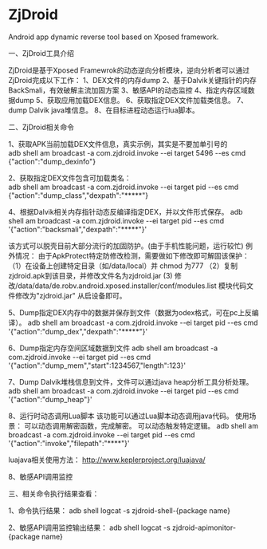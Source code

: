 ZjDroid
=======

Android app dynamic reverse tool based on Xposed framework.


一、ZjDroid工具介绍

ZjDroid是基于Xposed Framewrok的动态逆向分析模块，逆向分析者可以通过ZjDroid完成以下工作：
1、DEX文件的内存dump
2、基于Dalvik关键指针的内存BackSmali，有效破解主流加固方案
3、敏感API的动态监控
4、指定内存区域数据dump
5、获取应用加载DEX信息。
6、获取指定DEX文件加载类信息。
7、dump Dalvik java堆信息。
8、在目标进程动态运行lua脚本。


二、ZjDroid相关命令

1、获取APK当前加载DEX文件信息，真实示例，其实是不要加单引号的 <br/>
adb shell am broadcast -a com.zjdroid.invoke --ei target 5496 --es cmd {"action":"dump_dexinfo"}<br/>

2、获取指定DEX文件包含可加载类名：<br/>
adb shell am broadcast -a com.zjdroid.invoke --ei target pid --es cmd {"action":"dump_class","dexpath":"*****"}<br/>

4、根据Dalvik相关内存指针动态反编译指定DEX，并以文件形式保存。
adb shell am broadcast -a com.zjdroid.invoke --ei target pid --es cmd '{"action":"backsmali","dexpath":"*****"}'

该方式可以脱壳目前大部分流行的加固防护。(由于手机性能问题，运行较忙)
例外情况：
由于ApkProtect特定防修改检测，需要做如下修改即可解固该保护：
（1）在设备上创建特定目录（如/data/local）并 chmod 为777
（2）复制zjdroid.apk到该目录，并修改文件名为zjdroid.jar
 (3) 修改/data/data/de.robv.android.xposed.installer/conf/modules.list 模块代码文件修改为"zjdroid.jar"
从启设备即可。

5、Dump指定DEX内存中的数据并保存到文件（数据为odex格式，可在pc上反编译）。
adb shell am broadcast -a com.zjdroid.invoke --ei target pid --es cmd '{"action":"dump_dex","dexpath":"*****"}'


6、Dump指定内存空间区域数据到文件
adb shell am broadcast -a com.zjdroid.invoke --ei target pid --es cmd '{"action":"dump_mem","start":1234567,"length":123}'

7、Dump Dalvik堆栈信息到文件，文件可以通过java heap分析工具分析处理。
adb shell am broadcast -a com.zjdroid.invoke --ei target pid --es cmd '{"action":"dump_heap"}'

8、运行时动态调用Lua脚本
该功能可以通过Lua脚本动态调用java代码。
使用场景：
可以动态调用解密函数，完成解密。
可以动态触发特定逻辑。
adb shell am broadcast -a com.zjdroid.invoke --ei target pid --es cmd '{"action":"invoke","filepath":"****"}'

luajava相关使用方法：
http://www.keplerproject.org/luajava/

8、敏感API调用监控


三、相关命令执行结果查看：

1、命令执行结果：
adb shell logcat -s zjdroid-shell-{package name}

2、敏感API调用监控输出结果：
adb shell logcat -s zjdroid-apimonitor-{package name}
